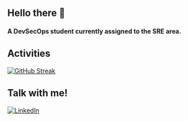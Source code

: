 ## Hello there 👋

#### A DevSecOps student currently assigned to the SRE area.

## Activities

[![GitHub Streak](https://streak-stats.demolab.com?user=daviacandido&theme=github-dark-blue&hide_border=true&date_format=%5BY%20%5DM%20j&mode=daily&exclude_days=Sun%2CSat)](https://git.io/streak-stats)

## Talk with me!

[![LinkedIn](https://img.shields.io/badge/-LinkedIn-000?style=for-the-badge&logo=linkedin&logoColor=30A3DC)](https://www.linkedin.com/in/davi-c%C3%A2ndido-195b0715b/)
